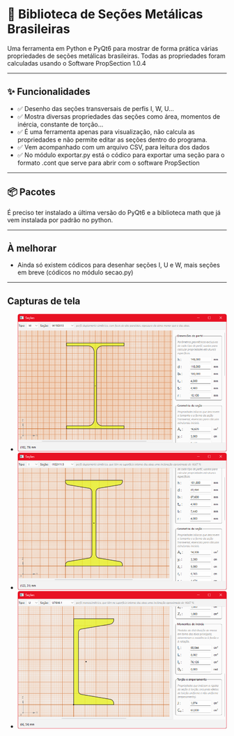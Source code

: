 # 🚀 Biblioteca de Seções Metálicas Brasileiras

Uma ferramenta em Python e PyQt6 para mostrar de forma prática várias propriedades de seções metálicas brasileiras.
Todas as propriedades foram calculadas usando o Software PropSection 1.0.4

---

## ✨ Funcionalidades
- ✅ Desenho das seções transversais de perfis I, W, U...
- ✅ Mostra diversas propriedades das seções como área, momentos de inércia, constante de torção...
- ✅ É uma ferramenta apenas para visualização, não calcula as propriedades e não permite editar as seções dentro do programa.
- ✅ Vem acompanhado com um arquivo CSV, para leitura dos dados
- ✅ No módulo exportar.py está o códico para exportar uma seção para o formato .cont que serve para abrir com o software PropSection

---

## 📦 Pacotes

É preciso ter instalado a última versão do PyQt6 e a biblioteca math que já vem instalada por padrão no python.

---

## À melhorar
- Ainda só existem códicos para desenhar seções I, U e W, mais seções em breve (códicos no módulo secao.py)

---

## Capturas de tela
- ![Exemplo 1](docs/Secao_W.png)
- ![Exemplo 2](docs/Secao_I.png)
- ![Exemplo 3](docs/Secao_U.png)
